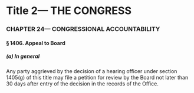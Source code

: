 
# Title 2— THE CONGRESS
### CHAPTER 24— CONGRESSIONAL ACCOUNTABILITY
#### § 1406. Appeal to Board
##### (a) In general

Any party aggrieved by the decision of a hearing officer under section 1405(g) of this title may file a petition for review by the Board not later than 30 days after entry of the decision in the records of the Office.
